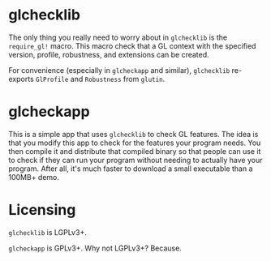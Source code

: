 # glchecklib

The only thing you really need to worry about in `glchecklib` is the `require_gl!` macro.
This macro check that a GL context with the specified version, profile, robustness, and extensions can be created.

For convenience (especially in `glcheckapp` and similar), `glchecklib` re-exports `GlProfile` and `Robustness` from `glutin`.

# glcheckapp

This is a simple app that uses `glchecklib` to check GL features.
The idea is that you modify this app to check for the features your
program needs.  You then compile it and distribute that compiled
binary so that people can use it to check if they can run your program
without needing to actually have your program.  After all, it's much
faster to download a small executable than a 100MB+ demo.

# Licensing

`glchecklib` is LGPLv3+.

`glcheckapp` is GPLv3+.  Why not LGPLv3+?  Because.
